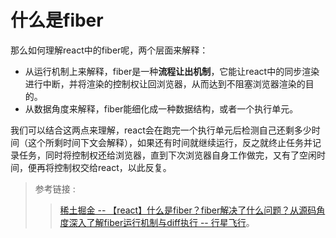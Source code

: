 # 什么是fiber

那么如何理解react中的fiber呢，两个层面来解释：

+ 从运行机制上来解释，fiber是一种**流程让出机制**，它能让react中的同步渲染进行中断，并将渲染的控制权让回浏览器，从而达到不阻塞浏览器渲染的目的。
+ 从数据角度来解释，fiber能细化成一种数据结构，或者一个执行单元。

我们可以结合这两点来理解，react会在跑完一个执行单元后检测自己还剩多少时间（这个所剩时间下文会解释），如果还有时间就继续运行，反之就终止任务并记录任务，同时将控制权还给浏览器，直到下次浏览器自身工作做完，又有了空闲时间，便再将控制权交给react，以此反复。

> 参考链接 :
>>[稀土掘金  -- 【react】什么是fiber？fiber解决了什么问题？从源码角度深入了解fiber运行机制与diff执行 --  行星飞行](https://juejin.cn/post/7120505903924641806)。
